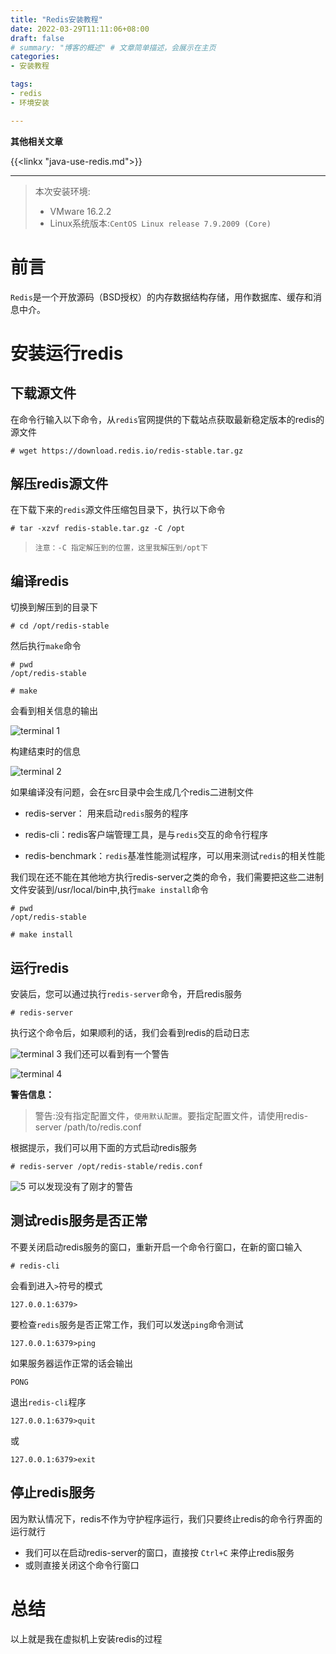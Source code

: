 ```yaml
---
title: "Redis安装教程"
date: 2022-03-29T11:11:06+08:00
draft: false
# summary: "博客的概述" # 文章简单描述，会展示在主页
categories:
- 安装教程

tags:
- redis
- 环境安装

---
```



**其他相关文章**  

{{<linkx "java-use-redis.md">}}


---
>本次安装环境:  
>
>* VMware 16.2.2
>* Linux系统版本:`CentOS Linux release 7.9.2009 (Core)`

# 前言

`Redis`是一个开放源码（BSD授权）的内存数据结构存储，用作数据库、缓存和消息中介。


# 安装运行redis

## 下载源文件

在命令行输入以下命令，从`redis`官网提供的下载站点获取最新稳定版本的redis的源文件

```shell
# wget https://download.redis.io/redis-stable.tar.gz
```

## 解压redis源文件

在下载下来的`redis`源文件压缩包目录下，执行以下命令

```shell
# tar -xzvf redis-stable.tar.gz -C /opt
```

> `注意：-C 指定解压到的位置，这里我解压到/opt下`

## 编译redis

切换到解压到的目录下

```shell
# cd /opt/redis-stable
```

然后执行`make`命令

```shell
# pwd
/opt/redis-stable

# make
```

会看到相关信息的输出

![terminal 1](https://jsdelivr.codeqihan.com/gh/MysticalDream/images/assets/202311122003311.png)

构建结束时的信息

![terminal 2](https://jsdelivr.codeqihan.com/gh/MysticalDream/images/assets/202311122004998.png)

如果编译没有问题，会在src目录中会生成几个redis二进制文件

* redis-server： 用来启动`redis`服务的程序

* redis-cli：redis客户端管理工具，是与`redis`交互的命令行程序
  
* redis-benchmark：`redis`基准性能测试程序，可以用来测试`redis`的相关性能

我们现在还不能在其他地方执行redis-server之类的命令，我们需要把这些二进制文件安装到/usr/local/bin中,执行`make install`命令

```shell
# pwd
/opt/redis-stable

# make install
```

## 运行redis

安装后，您可以通过执行`redis-server`命令，开启redis服务

```shell
# redis-server
```

执行这个命令后，如果顺利的话，我们会看到redis的启动日志

![terminal 3](https://jsdelivr.codeqihan.com/gh/MysticalDream/images/assets/202311122005239.png)
我们还可以看到有一个警告  

![terminal 4](https://jsdelivr.codeqihan.com/gh/MysticalDream/images/assets/202311122006159.png)

**警告信息：**
>警告:没有指定配置文件，`使用默认配置`。要指定配置文件，请使用redis-server /path/to/redis.conf

根据提示，我们可以用下面的方式启动redis服务  

```shell
# redis-server /opt/redis-stable/redis.conf
```
![5](https://jsdelivr.codeqihan.com/gh/MysticalDream/images/assets/202311122004440.png)
可以发现没有了刚才的警告

## 测试redis服务是否正常

不要关闭启动redis服务的窗口，重新开启一个命令行窗口，在新的窗口输入

```shell
# redis-cli
```

会看到进入`>`符号的模式

```shell
127.0.0.1:6379>
```

要检查`redis`服务是否正常工作，我们可以发送`ping`命令测试

```shell
127.0.0.1:6379>ping
```

如果服务器运作正常的话会输出

```shell
PONG
```

退出`redis-cli`程序

```shell
127.0.0.1:6379>quit
```

或  

```shell
127.0.0.1:6379>exit
```

## 停止redis服务

因为默认情况下，redis不作为守护程序运行，我们只要终止redis的命令行界面的运行就行

* 我们可以在启动redis-server的窗口，直接按 `Ctrl+C` 来停止redis服务
* 或则直接关闭这个命令行窗口

# 总结

以上就是我在虚拟机上安装redis的过程
